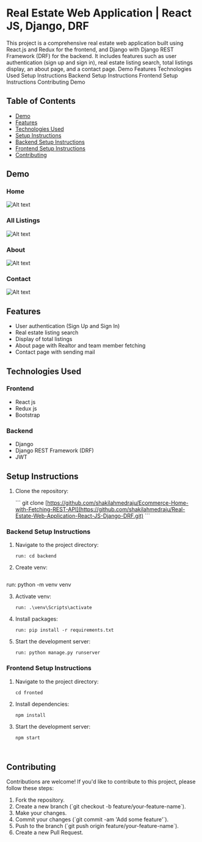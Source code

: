# Real Estate Web Application | React JS, Django, DRF

This project is a comprehensive real estate web application built using React.js and Redux for the frontend, and Django with Django REST Framework (DRF) for the backend. It includes features such as user authentication (sign up and sign in), real estate listing search, total listings display, an about page, and a contact page.
Demo
Features
Technologies Used
Setup Instructions
Backend Setup Instructions
Frontend Setup Instructions
Contributing
Demo

## Table of Contents

- [Demo](#demo)
- [Features](#features)
- [Technologies Used](#technologies-used)
- [Setup Instructions](#setup-instructions)
- [Backend Setup Instructions](#backend-setup-instructions)
- [Frontend Setup Instructions](#frontend-setup-instructions)
- [Contributing](#contributing)

## Demo
### Home
![Alt text](/images/Realest-Estate-Home.png "Home")

### All Listings
![Alt text](/images/Realest-Estate-Listings.png "All Listings")

### About
![Alt text](/images/Realest-Estate-About.png "About")

### Contact
![Alt text](/images/Realest-Estate-Contact.png "Contact")

## Features

- User authentication (Sign Up and Sign In)
- Real estate listing search
- Display of total listings
- About page with Realtor and team member fetching
- Contact page with sending mail

## Technologies Used

### Frontend
- React js
- Redux js
- Bootstrap
  
### Backend
- Django
- Django REST Framework (DRF)
- JWT

## Setup Instructions

1. Clone the repository:

   \`\`\`
   git clone [https://github.com/shakilahmedraju/Ecommerce-Home-with-Fetching-REST-API](https://github.com/shakilahmedraju/Real-Estate-Web-Application-React-JS-Django-DRF.git)
   \`\`\`

### Backend Setup Instructions
1. Navigate to the project directory:

   ```
   run: cd backend
   
2. Create venv:

   ```
  run: python -m venv venv

3. Activate venv:

   ```
   run: .\venv\Scripts\activate

4. Install packages:

   ```
   run: pip install -r requirements.txt

4. Start the development server:

   ```
   run: python manage.py runserver
   
### Frontend Setup Instructions
1. Navigate to the project directory:

   ```
   cd fronted

3. Install dependencies:

   ```
   npm install

4. Start the development server:

   ```
   npm start



## Contributing

Contributions are welcome! If you'd like to contribute to this project, please follow these steps:

1. Fork the repository.
2. Create a new branch (\`git checkout -b feature/your-feature-name\`).
3. Make your changes.
4. Commit your changes (\`git commit -am 'Add some feature'\`).
5. Push to the branch (\`git push origin feature/your-feature-name\`).
6. Create a new Pull Request.


